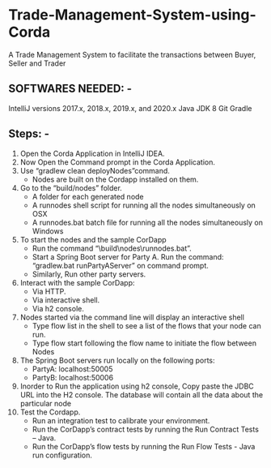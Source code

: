 # Trade-Management-System-using-Corda
A Trade Management System to facilitate the transactions between Buyer, Seller and Trader
## SOFTWARES NEEDED: -
IntelliJ versions 2017.x, 2018.x, 2019.x, and 2020.x
Java JDK 8
Git
Gradle
## Steps: -
1. Open the Corda Application in IntelliJ IDEA.
2. Now Open the Command prompt in the Corda Application.
3. Use “gradlew clean deployNodes”command.
      * Nodes are built on the Cordapp installed on them.
4.  Go to the “build/nodes” folder.
      * A folder for each generated node
      * A runnodes shell script for running all the nodes simultaneously on OSX
      * A runnodes.bat batch file for running all the nodes simultaneously on Windows
5.  To start the nodes and the sample CorDapp
      * Run the command “\build\nodes\runnodes.bat”.
      * Start a Spring Boot server for Party A. Run the command: “gradlew.bat runPartyAServer” on command prompt.
      * Similarly, Run other party servers.
6.  Interact with the sample CorDapp: 
      * Via HTTP.  
      * Via interactive shell.
      * Via h2 console.
7.  Nodes started via the command line will display an interactive shell
      * Type flow list in the shell to see a list of the flows that your node can run. 
      * Type flow start following the flow name to initiate the flow between Nodes
8.  The Spring Boot servers run locally on the following ports:
      * PartyA: localhost:50005 
      * PartyB: localhost:50006 
9.  Inorder to Run the application using h2 console, Copy paste the JDBC URL into the H2 console. The database will contain all the data about the particular node
10. Test the Cordapp.
      * Run an integration test to calibrate your environment.
      * Run the CorDapp’s contract tests by running the Run Contract Tests – Java. 
      * Run the CorDapp’s flow tests by running the Run Flow Tests - Java run configuration.

